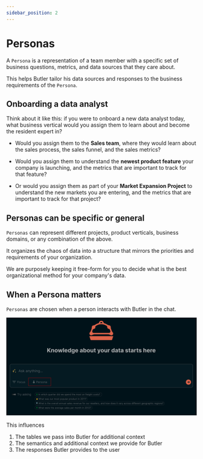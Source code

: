 ```yaml
---
sidebar_position: 2
---
```


# Personas

A `Persona` is a representation of a team member with a specific set of business questions, metrics, and data sources that they care about.

This helps Butler tailor his data sources and responses to the business requirements of the `Persona`.

## Onboarding a data analyst

Think about it like this: if you were to onboard a new data analyst today, what business vertical would you assign them to learn about and become the resident expert in? 

* Would you assign them to the **Sales team**, where they would learn about the sales process, the sales funnel, and the sales metrics? 

* Would you assign them to understand the **newest product feature** your company is launching, and the metrics that are important to track for that feature?

* Or would you assign them as part of your **Market Expansion Project** to understand the new markets you are entering, and the metrics that are important to track for that project?

## Personas can be specific or general

`Personas` can represent different projects, product verticals, business domains, or any combination of the above. 

It organizes the chaos of data into a structure that mirrors the priorities and requirements of your organization.

We are purposely keeping it free-form for you to decide what is the best organizational method for your company's data.


## When a Persona matters

`Personas` are chosen when a person interacts with Butler in the chat. 

![Personas](../../static/img/personas.png)

This influences
1. The tables we pass into Butler for additional context
2. The semantics and additional context we provide for Butler
3. The responses Butler provides to the user
